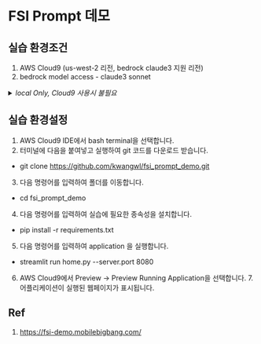 # FSI Prompt 데모

## 실습 환경조건
1. AWS Cloud9 (us-west-2 리전, bedrock claude3 지원 리전)
2. bedrock model access - claude3 sonnet

<details>
<summary><i>local Only, Cloud9 사용시 불필요</i></summary>


<p>
    <ol>
        <li> streamlit 폴더 및 secrets.toml 파일 생성
        <li> 로컬에서 구동시 access key 등을 관리하는 .streamlit 폴더 생성 필요
        <li> 아래와 같이 .streamlit -> secrets.toml 파일 생성후, 아래 3가지 변수 설정<p>
        <img src="./static/secrets.png">
    </ol>
</p>

</details>

## 실습 환경설정
1. AWS Cloud9 IDE에서 bash terminal을 선택합니다.
2. 터미널에 다음을 붙여넣고 실행하여 git 코드를 다운로드 받습니다.
- git clone https://github.com/kwangwl/fsi_prompt_demo.git
3. 다음 명령어를 입력하여 폴더를 이동합니다.
- cd fsi_prompt_demo
4. 다음 명령어를 입력하여 실습에 필요한 종속성을 설치합니다.
- pip install -r requirements.txt
5. 다음 명령어를 입력하여 application 을 실행합니다.
- streamlit run home.py --server.port 8080
6. AWS Cloud9에서 Preview -> Preview Running Application을 선택합니다.
7.어플리케이션이 실행된 웹페이지가 표시됩니다.

## Ref
1. https://fsi-demo.mobilebigbang.com/
